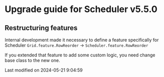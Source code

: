 # Upgrade guide for Scheduler v5.5.0

## Restructuring features

Internal development made it necessary to define a feature specifically for Scheduler `Grid.feature.RowReorder` ->
`Scheduler.feature.RowReorder`

If you extended that feature to add some custom logic, you need change base class to the new one.


<p class="last-modified">Last modified on 2024-05-21 9:04:59</p>